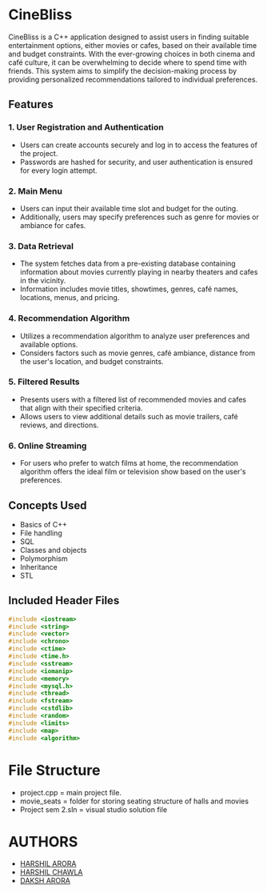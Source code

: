 # CineBliss

CineBliss is a C++ application designed to assist users in finding suitable entertainment options, either movies or cafes, based on their available time and budget constraints. With the ever-growing choices in both cinema and café culture, it can be overwhelming to decide where to spend time with friends. This system aims to simplify the decision-making process by providing personalized recommendations tailored to individual preferences.

## Features

### 1. User Registration and Authentication
- Users can create accounts securely and log in to access the features of the project.
- Passwords are hashed for security, and user authentication is ensured for every login attempt.

### 2. Main Menu
- Users can input their available time slot and budget for the outing.
- Additionally, users may specify preferences such as genre for movies or ambiance for cafes.

### 3. Data Retrieval
- The system fetches data from a pre-existing database containing information about movies currently playing in nearby theaters and cafes in the vicinity.
- Information includes movie titles, showtimes, genres, café names, locations, menus, and pricing.

### 4. Recommendation Algorithm
- Utilizes a recommendation algorithm to analyze user preferences and available options.
- Considers factors such as movie genres, café ambiance, distance from the user's location, and budget constraints.

### 5. Filtered Results
- Presents users with a filtered list of recommended movies and cafes that align with their specified criteria.
- Allows users to view additional details such as movie trailers, café reviews, and directions.

### 6. Online Streaming
- For users who prefer to watch films at home, the recommendation algorithm offers the ideal film or television show based on the user's preferences.

## Concepts Used

- Basics of C++
- File handling
- SQL
- Classes and objects
- Polymorphism
- Inheritance
- STL

## Included Header Files

```cpp
#include <iostream> 
#include <string> 
#include <vector> 
#include <chrono> 
#include <ctime> 
#include <time.h> 
#include <sstream> 
#include <iomanip> 
#include <memory> 
#include <mysql.h> 
#include <thread> 
#include <fstream> 
#include <cstdlib> 
#include <random> 
#include <limits> 
#include <map> 
#include <algorithm>

```

# File Structure
- project.cpp = main project file.
- movie_seats = folder for storing seating structure of halls and movies
- Project sem 2.sln = visual studio solution file
  
# AUTHORS
- [HARSHIL ARORA](https://github.com/harshilarora2005)
- [HARSHIL CHAWLA](URL)
- [DAKSH ARORA](URL)



